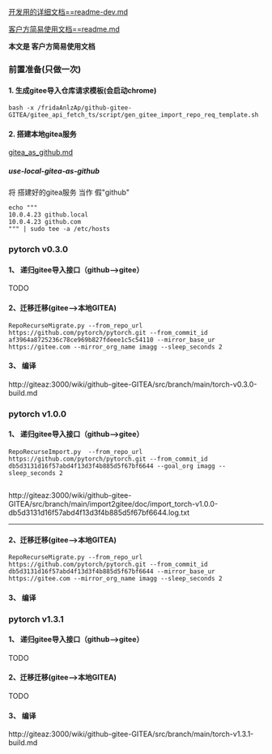 
[开发用的详细文档==readme-dev.md](http://giteaz:3000/wiki/github-gitee-GITEA/src/branch/main/readme-dev.md)

[客户方简易使用文档==readme.md](http://giteaz:3000/wiki/github-gitee-GITEA/src/branch/main/readme.md)



**本文是 客户方简易使用文档**



### 前置准备(只做一次)

####  1. 生成gitee导入仓库请求模板(会启动chrome) 


```bash -x /fridaAnlzAp/github-gitee-GITEA/gitee_api_fetch_ts/script/gen_gitee_import_repo_req_template.sh```



####  2. 搭建本地gitea服务

[gitea_as_github.md](http://giteaz:3000/wiki/github-gitee-GITEA/src/branch/main/migrate2GITEA/gitea_as_github.md)


##### use-local-gitea-as-github

将 搭建好的gitea服务 当作 假"github" 
```shell
echo """
10.0.4.23 github.local
10.0.4.23 github.com
""" | sudo tee -a /etc/hosts
```




###  pytorch v0.3.0


#### 1、 递归gitee导入接口（github-->gitee）

TODO 


#### 2、迁移迁移(gitee-->本地GITEA)


```shell
RepoRecurseMigrate.py --from_repo_url https://github.com/pytorch/pytorch.git --from_commit_id af3964a8725236c78ce969b827fdeee1c5c54110 --mirror_base_ur https://gitee.com --mirror_org_name imagg --sleep_seconds 2 
```

#### 3、 编译 

http://giteaz:3000/wiki/github-gitee-GITEA/src/branch/main/torch-v0.3.0-build.md



###  pytorch v1.0.0

#### 1、 递归gitee导入接口（github-->gitee）


```shell
RepoRecurseImport.py  --from_repo_url https://github.com/pytorch/pytorch.git --from_commit_id db5d3131d16f57abd4f13d3f4b885d5f67bf6644 --goal_org imagg --sleep_seconds 2 
    

```

http://giteaz:3000/wiki/github-gitee-GITEA/src/branch/main/import2gitee/doc/import_torch-v1.0.0-db5d3131d16f57abd4f13d3f4b885d5f67bf6644.log.txt

----

#### 2、迁移迁移(gitee-->本地GITEA)


```shell
RepoRecurseMigrate.py --from_repo_url https://github.com/pytorch/pytorch.git --from_commit_id db5d3131d16f57abd4f13d3f4b885d5f67bf6644 --mirror_base_ur https://gitee.com --mirror_org_name imagg --sleep_seconds 2 
```

#### 3、 编译 


###  pytorch v1.3.1


#### 1、 递归gitee导入接口（github-->gitee）

TODO

#### 2、迁移迁移(gitee-->本地GITEA)

TODO

#### 3、  编译 

http://giteaz:3000/wiki/github-gitee-GITEA/src/branch/main/torch-v1.3.1-build.md


